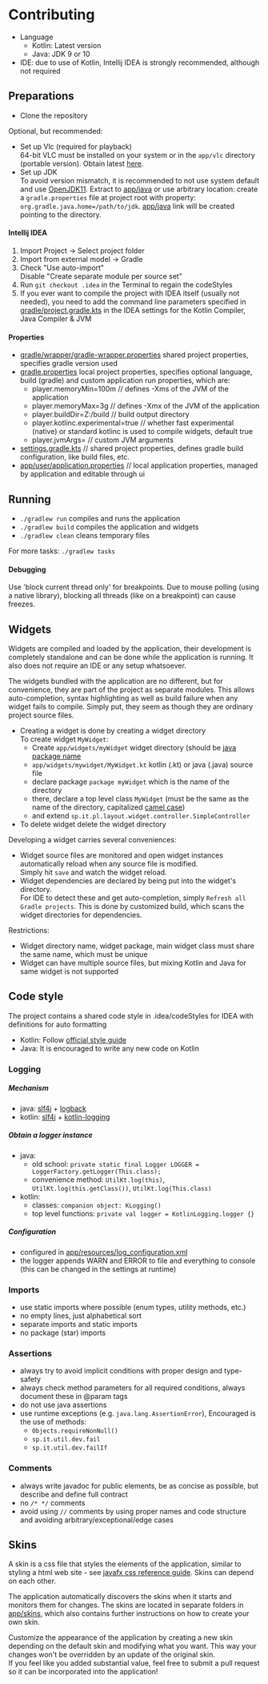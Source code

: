 # Contributing

- Language
  - Kotlin: Latest version
  - Java: JDK 9 or 10
- IDE: due to use of Kotlin, Intellij IDEA is strongly recommended, although not required

## Preparations

- Clone the repository

Optional, but recommended:
- Set up Vlc (required for playback)  
  64-bit VLC must be installed on your system or in the `app/vlc` directory (portable version). Obtain latest [here](https://www.videolan.org/vlc/).
- Set up JDK  
  To avoid version mismatch, it is recommended to not use system default and use [OpenJDK11](https://jdk.java.net/11/). Extract to [app/java](app/java) or use arbitrary location: create a `gradle.properties` file at project root with property: `org.gradle.java.home=/path/to/jdk`. [app/java](app/java) link will be created pointing to the directory.

#### Intellij IDEA

1) Import Project -> Select project folder  
2) Import from external model -> Gradle 
3) Check "Use auto-import"  
   Disable "Create separate module per source set"
4) Run `git checkout .idea` in the Terminal to regain the codeStyles
5) If you ever want to compile the project with IDEA itself (usually not needed), 
   you need to add the command line parameters specified in [gradle/project.gradle.kts](gradle/project.gradle.kts)
   in the IDEA settings for the Kotlin Compiler, Java Compiler & JVM
   
#### Properties

- [gradle/wrapper/gradle-wrapper.properties](gradle/wrapper/gradle-wrapper.properties) shared project properties, specifies gradle version used
- [gradle.properties](gradle.properties) local project properties, specifies optional language, build (gradle) and custom application run properties, which are:
    - player.memoryMin=100m  // defines -Xms of the JVM of the application
    - player.memoryMax=3g  // defines -Xmx of the JVM of the application
    - player.buildDir=Z:/build  // build output directory
    - player.kotlinc.experimental=true  // whether fast experimental (native) or standard kotlinc is used to compile widgets, default true
    - player.jvmArgs= // custom JVM arguments
- [settings.gradle.kts](settings.gradle.kts)    // shared project properties, defines gradle build configuration, like build files, etc.
- [app/user/application.properties](app/user/application.properties) // local application properties, managed by application and editable through ui

## Running

- `./gradlew run` compiles and runs the application
- `./gradlew build` compiles the application and widgets
- `./gradlew clean` cleans temporary files

For more tasks: `./gradlew tasks`

#### Debugging

Use 'block current thread only' for breakpoints. 
Due to mouse polling (using a native library), blocking all threads (like on a breakpoint) can cause freezes.

## Widgets

Widgets are compiled and loaded by the application, their development is completely standalone and can be done while the application is running.
It also does not require an IDE or any setup whatsoever.

The widgets bundled with the application are no different, but for convenience, they are part of the project as separate modules.
This allows auto-completion, syntax highlighting as well as build failure when any widget fails to compile.
Simply put, they seem as though they are ordinary project source files.

- Creating a widget is done by creating a widget directory   
  To create widget `MyWidget`:
   - Create `app/widgets/myWidget` widget directory (should be [java package name](https://docs.oracle.com/javase/tutorial/java/package/namingpkgs.html)
   - `app/widgets/mywidget/MyWidget.kt` kotlin (.kt) or java (.java) source file
   - declare package `package myWidget` which is the name of the directory
   - there, declare a top level class `MyWidget` (must be the same as the name of the directory, capitalized [camel case](https://en.wikipedia.org/wiki/Camel_case))
   - and extend `sp.it.pl.layout.widget.controller.SimpleController`
- To delete widget delete the widget directory

Developing a widget carries several conveniences:
- Widget source files are monitored and open widget instances automatically reload when any source file is modified.  
  Simply hit `save` and watch the widget reload.
- Widget dependencies are declared by being put into the widget's directory.  
  For IDE to detect these and get auto-completion, simply `Refresh all Gradle projects`. This is done by customized build, which scans the widget directories for dependencies.

Restrictions:
- Widget directory name, widget package, main widget class must share the same name, which must be unique
- Widget can have multiple source files, but mixing Kotlin and Java for same widget is not supported

## Code style

The project contains a shared code style in .idea/codeStyles for IDEA with definitions for auto formatting
  - Kotlin: Follow [official style guide](https://kotlinlang.org/docs/reference/coding-conventions.html)
  - Java: It is encouraged to write any new code on Kotlin
      
### Logging

##### Mechanism
 - java: [slf4j](https://github.com/qos-ch/slf4j) + [logback](https://github.com/qos-ch/logback)
 - kotlin: [slf4j](https://github.com/qos-ch/slf4j) + [kotlin-logging](https://github.com/MicroUtils/kotlin-logging)

##### Obtain a logger instance
 - java:<br>
   - old school: `private static final Logger LOGGER = LoggerFactory.getLogger(This.class);`<br>
   - convenience method: `UtilKt.log(this)`, `UtilKt.log(this.getClass())`, `UtilKt.log(This.class)`
 - kotlin:<br>
   - classes: `companion object: KLogging()`<br>
   - top level functions: `private val logger = KotlinLogging.logger {}`

##### Configuration
 - configured in [app/resources/log_configuration.xml](app/resources/log_configuration.xml)
 - the logger appends WARN and ERROR to file and everything to console (this can be changed in the settings at runtime)

### Imports
 - use static imports where possible (enum types, utility methods, etc.)
 - no empty lines, just alphabetical sort
 - separate imports and static imports
 - no package (star) imports

### Assertions
 - always try to avoid implicit conditions with proper design and type-safety
 - always check method parameters for all required conditions, always document these in @param tags
 - do not use java assertions
 - use runtime exceptions (e.g. `java.lang.AssertionError`), Encouraged is the use of methods:
   - `Objects.requireNonNull()`
   - `sp.it.util.dev.fail`
   - `sp.it.util.dev.failIf`

### Comments
 - always write javadoc for public elements, be as concise as possible, but describe and define full contract
 - no `/* */` comments
 - avoid using `//` comments by using proper names and code structure and avoiding arbitrary/exceptional/edge cases 

## Skins

A skin is a css file that styles the elements of the application, similar to styling a html web site -
see [javafx css reference guide](http://docs.oracle.com/javafx/2/api/javafx/scene/doc-files/cssref.html). 
Skins can depend on each other.

The application automatically discovers the skins when it starts and monitors them for changes. 
The skins are located in separate folders in [app/skins](/working%20dir/skins), 
which also contains further instructions on how to create your own skin.

Customize the appearance of the application by creating a new skin depending on the default skin and modifying what you want. 
This way your changes won't be overridden by an update of the original skin.  
If you feel like you added substantial value, feel free to submit a pull request so it can be incorporated into the application!
